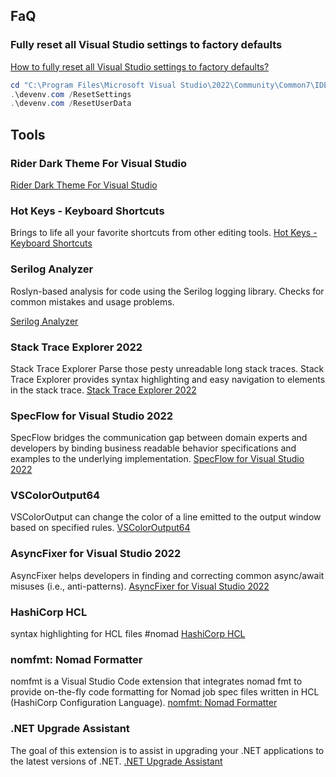 ## FaQ

### Fully reset all Visual Studio settings to factory defaults

[How to fully reset all Visual Studio settings to factory defaults?](https://superuser.com/questions/1663409/how-to-fully-reset-all-visual-studio-settings-to-factory-defaults)

```powershell
cd "C:\Program Files\Microsoft Visual Studio\2022\Community\Common7\IDE"
.\devenv.com /ResetSettings
.\devenv.com /ResetUserData
```

## Tools

### Rider Dark Theme For Visual Studio

[Rider Dark Theme For Visual Studio](https://marketplace.visualstudio.com/items?itemName=TwinTechResearch.Rider-Dark-Theme-For-Visual-Studio)

### Hot Keys - Keyboard Shortcuts

Brings to life all your favorite shortcuts from other editing tools.
[Hot Keys - Keyboard Shortcuts](https://marketplace.visualstudio.com/items?itemName=JustinClareburtMSFT.HotKeys)

### Serilog Analyzer

Roslyn-based analysis for code using the Serilog logging library. Checks for common mistakes and usage problems.

[Serilog Analyzer](https://marketplace.visualstudio.com/items?itemName=Suchiman.SerilogAnalyzer)

### Stack Trace Explorer 2022

Stack Trace Explorer
Parse those pesty unreadable long stack traces. Stack Trace Explorer provides syntax highlighting and easy navigation to elements in the stack trace.
[Stack Trace Explorer 2022](https://marketplace.visualstudio.com/items?itemName=SamirBoulema.StackTraceExplorer2022)

### SpecFlow for Visual Studio 2022

SpecFlow bridges the communication gap between domain experts and developers by binding business readable behavior specifications and examples to the underlying implementation.
[SpecFlow for Visual Studio 2022](https://marketplace.visualstudio.com/items?itemName=TechTalkSpecFlowTeam.SpecFlowForVisualStudio2022)

### VSColorOutput64

VSColorOutput can change the color of a line emitted to the output window based on specified rules.
[VSColorOutput64](https://marketplace.visualstudio.com/items?itemName=MikeWard-AnnArbor.VSColorOutput64)

### AsyncFixer for Visual Studio 2022

AsyncFixer helps developers in finding and correcting common async/await misuses (i.e., anti-patterns).
[AsyncFixer for Visual Studio 2022](https://marketplace.visualstudio.com/items?itemName=SemihOkur.AsyncFixer2022)

### HashiCorp HCL

syntax highlighting for HCL files #nomad
[HashiCorp HCL](https://marketplace.visualstudio.com/items?itemName=HashiCorp.HCL)

### nomfmt: Nomad Formatter

nomfmt is a Visual Studio Code extension that integrates nomad fmt to provide on-the-fly code formatting for Nomad job spec files written in HCL (HashiCorp Configuration Language).
[nomfmt: Nomad Formatter](https://marketplace.visualstudio.com/items?itemName=mrkaran.nomfmt)

### .NET Upgrade Assistant

The goal of this extension is to assist in upgrading your .NET applications to the latest versions of .NET.
[.NET Upgrade Assistant](https://marketplace.visualstudio.com/items?itemName=ms-dotnettools.upgradeassistant)
